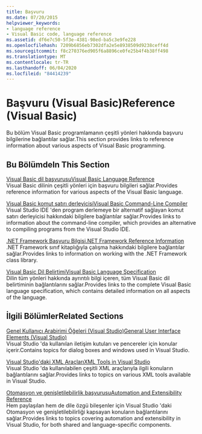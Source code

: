 ```yaml
---
title: Başvuru
ms.date: 07/20/2015
helpviewer_keywords:
- language reference
- Visual Basic code, language reference
ms.assetid: df6e7c50-5f3e-4381-98ed-ba5c3e9fe228
ms.openlocfilehash: 7209b6856eb7302dfa2e5e8938509d9238ceff4d
ms.sourcegitcommit: f8c270376ed905f6a8896ce0fe25b4f4b38ff498
ms.translationtype: MT
ms.contentlocale: tr-TR
ms.lasthandoff: 06/04/2020
ms.locfileid: "84414239"
---
```

# <a name="reference-visual-basic"></a><span data-ttu-id="b955b-102">Başvuru (Visual Basic)</span><span class="sxs-lookup"><span data-stu-id="b955b-102">Reference (Visual Basic)</span></span>
<span data-ttu-id="b955b-103">Bu bölüm Visual Basic programlamanın çeşitli yönleri hakkında başvuru bilgilerine bağlantılar sağlar.</span><span class="sxs-lookup"><span data-stu-id="b955b-103">This section provides links to reference information about various aspects of Visual Basic programming.</span></span>  
  
## <a name="in-this-section"></a><span data-ttu-id="b955b-104">Bu Bölümde</span><span class="sxs-lookup"><span data-stu-id="b955b-104">In This Section</span></span>  
 [<span data-ttu-id="b955b-105">Visual Basic dil başvurusu</span><span class="sxs-lookup"><span data-stu-id="b955b-105">Visual Basic Language Reference</span></span>](../language-reference/index.md)  
 <span data-ttu-id="b955b-106">Visual Basic dilinin çeşitli yönleri için başvuru bilgileri sağlar.</span><span class="sxs-lookup"><span data-stu-id="b955b-106">Provides reference information for various aspects of the Visual Basic language.</span></span>  
  
 [<span data-ttu-id="b955b-107">Visual Basic komut satırı derleyicisi</span><span class="sxs-lookup"><span data-stu-id="b955b-107">Visual Basic Command-Line Compiler</span></span>](command-line-compiler/index.md)  
 <span data-ttu-id="b955b-108">Visual Studio IDE 'den program derlemeye bir alternatif sağlayan komut satırı derleyicisi hakkındaki bilgilere bağlantılar sağlar.</span><span class="sxs-lookup"><span data-stu-id="b955b-108">Provides links to information about the command-line compiler, which provides an alternative to compiling programs from the Visual Studio IDE.</span></span>  
  
 [<span data-ttu-id="b955b-109">.NET Framework Başvuru Bilgisi</span><span class="sxs-lookup"><span data-stu-id="b955b-109">.NET Framework Reference Information</span></span>](net-framework-reference-information.md)  
 <span data-ttu-id="b955b-110">.NET Framework sınıf kitaplığıyla çalışma hakkındaki bilgilere bağlantılar sağlar.</span><span class="sxs-lookup"><span data-stu-id="b955b-110">Provides links to information on working with the .NET Framework class library.</span></span>  
  
 [<span data-ttu-id="b955b-111">Visual Basic Dil Belirtimi</span><span class="sxs-lookup"><span data-stu-id="b955b-111">Visual Basic Language Specification</span></span>](language-specification/index.md)  
 <span data-ttu-id="b955b-112">Dilin tüm yönleri hakkında ayrıntılı bilgi içeren, tüm Visual Basic dil belirtiminin bağlantılarını sağlar.</span><span class="sxs-lookup"><span data-stu-id="b955b-112">Provides links to the complete Visual Basic language specification, which contains detailed information on all aspects of the language.</span></span>  
  
## <a name="related-sections"></a><span data-ttu-id="b955b-113">İlgili Bölümler</span><span class="sxs-lookup"><span data-stu-id="b955b-113">Related Sections</span></span>  
 [<span data-ttu-id="b955b-114">Genel Kullanıcı Arabirimi Öğeleri (Visual Studio)</span><span class="sxs-lookup"><span data-stu-id="b955b-114">General User Interface Elements (Visual Studio)</span></span>](/visualstudio/ide/reference/general-user-interface-elements-visual-studio)  
 <span data-ttu-id="b955b-115">Visual Studio 'da kullanılan iletişim kutuları ve pencereler için konular içerir.</span><span class="sxs-lookup"><span data-stu-id="b955b-115">Contains topics for dialog boxes and windows used in Visual Studio.</span></span>  
  
 [<span data-ttu-id="b955b-116">Visual Studio'daki XML Araçları</span><span class="sxs-lookup"><span data-stu-id="b955b-116">XML Tools in Visual Studio</span></span>](/visualstudio/xml-tools/xml-tools-in-visual-studio)  
 <span data-ttu-id="b955b-117">Visual Studio 'da kullanılabilen çeşitli XML araçlarıyla ilgili konuların bağlantılarını sağlar.</span><span class="sxs-lookup"><span data-stu-id="b955b-117">Provides links to topics on various XML tools available in Visual Studio.</span></span>  
  
 [<span data-ttu-id="b955b-118">Otomasyon ve genişletilebilirlik başvurusu</span><span class="sxs-lookup"><span data-stu-id="b955b-118">Automation and Extensibility Reference</span></span>](/visualstudio/extensibility/extensibility-in-visual-studio?view=vs-2015)  
 <span data-ttu-id="b955b-119">Hem paylaşılan hem de dile özgü bileşenler için Visual Studio 'daki Otomasyon ve genişletilebilirliği kapsayan konuların bağlantılarını sağlar.</span><span class="sxs-lookup"><span data-stu-id="b955b-119">Provides links to topics covering automation and extensibility in Visual Studio, for both shared and language-specific components.</span></span>
